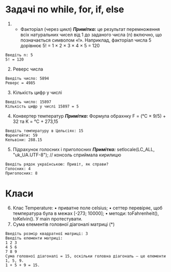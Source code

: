 #  Задачі по while, for, if, else 
1. - Факторіал (через цикл)
**_Примітка:_**  це результат перемноження всіх натуральних чисел від 1 до заданого числа (n) включно, що позначається символом «!». Наприклад, факторіал числа 5 дорівнює 5! = 1 × 2 × 3 × 4 × 5 = 120
```console
Введіть n: 5
5! = 120
```
2. Реверс числа
```console
Введіть число: 5894
Реверс = 4985
```
3. Кількість цифр у числі
```console
Введіть число: 15897
Кількість цифр у числі 15897 = 5
```
4. Конвертер температур
**_Примітка:_**  Формула обрахнку F = (°C × 9/5) + 32 та K = °C + 273,15
```console
Введіть температуру в Цельсіях: 15
Фаренгейти: 59
Кельвіни: 288.15
``` 
5. Підрахунок голосних і приголосних
**_Примітка:_**   setlocale(LC_ALL, "uk_UA.UTF-8"); // консоль сприймала кирилицю  
```console
Введіть рядок українською: Привіт, як справи?
Голосних: 4
Приголосних: 8
```
# Класи 
6. Клас Temperature:
	•	приватне поле celsius;
	•	сеттер перевіряє, щоб температура була в межах [-273; 10000];
	•	методи: toFahrenheit(), toKelvin().
У main протестувати.
7.  Сума елементів головної діагоналі матриці (*)
```console
Введіть розмір квадратної матриці: 3
Введіть елементи матриці:
1 2 3
4 5 6
7 8 9
Сума головної діагоналі = 15, оскільки головна діагональ — це елементи 1, 5, 9.
1 + 5 + 9 = 15.
```